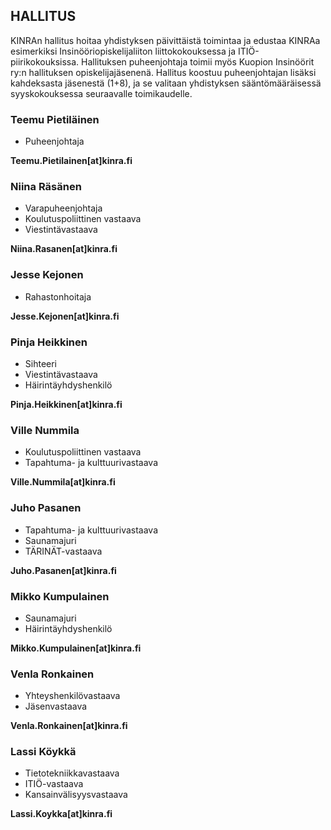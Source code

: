 ## HALLITUS

KINRAn hallitus hoitaa yhdistyksen päivittäistä toimintaa ja edustaa KINRAa esimerkiksi Insinööriopiskelijaliiton liittokokouksessa ja ITIÖ-piirikokouksissa. Hallituksen puheenjohtaja toimii myös Kuopion Insinöörit ry:n hallituksen opiskelijajäsenenä. Hallitus koostuu puheenjohtajan lisäksi kahdeksasta jäsenestä (1+8), ja se valitaan yhdistyksen sääntömääräisessä syyskokouksessa seuraavalle toimikaudelle.

### Teemu Pietiläinen
* Puheenjohtaja

**Teemu.Pietilainen[at]kinra.fi**

### Niina Räsänen
* Varapuheenjohtaja
* Koulutuspoliittinen vastaava
* Viestintävastaava

 **Niina.Rasanen[at]kinra.fi**

### Jesse Kejonen
* Rahastonhoitaja

**Jesse.Kejonen[at]kinra.fi**

### Pinja Heikkinen
* Sihteeri
*  Viestintävastaava
* Häirintäyhdyshenkilö

**Pinja.Heikkinen[at]kinra.fi**

### Ville Nummila
* Koulutuspoliittinen vastaava
* Tapahtuma- ja kulttuurivastaava

**Ville.Nummila[at]kinra.fi**

### Juho Pasanen
* Tapahtuma- ja kulttuurivastaava
* Saunamajuri
*  TÄRINÄT-vastaava

**Juho.Pasanen[at]kinra.fi**

### Mikko Kumpulainen
* Saunamajuri
* Häirintäyhdyshenkilö

**Mikko.Kumpulainen[at]kinra.fi**

### Venla Ronkainen
* Yhteyshenkilövastaava
* Jäsenvastaava

**Venla.Ronkainen[at]kinra.fi**

### Lassi Köykkä
* Tietotekniikkavastaava
* ITIÖ-vastaava 
* Kansainvälisyysvastaava

**Lassi.Koykka[at]kinra.fi**
